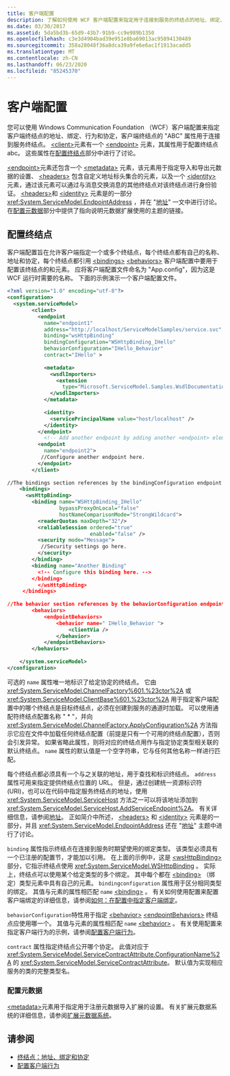 ```yaml
---
title: 客户端配置
description: 了解如何使用 WCF 客户端配置来指定用于连接到服务的终结点的地址、绑定、行为和协定。
ms.date: 03/30/2017
ms.assetid: 5da5bd3b-65d9-43b7-91b9-cc9e989b1350
ms.openlocfilehash: c3e3d4904bad39e951e8ba69013ac95894130489
ms.sourcegitcommit: 358a28048f36a8dca39a9fe6e6ac1f1913acadd5
ms.translationtype: MT
ms.contentlocale: zh-CN
ms.lasthandoff: 06/23/2020
ms.locfileid: "85245370"
---
```

# <a name="client-configuration"></a>客户端配置
您可以使用 Windows Communication Foundation （WCF）客户端配置来指定客户端终结点的地址、绑定、行为和协定，客户端终结点的 "ABC" 属性用于连接到服务终结点。 [\<client>](../../configure-apps/file-schema/wcf/client.md)元素有一个 [\<endpoint>](../../configure-apps/file-schema/wcf/endpoint-of-client.md) 元素，其属性用于配置终结点 abc。 这些属性在[配置终结点](#configuring-endpoints)部分中进行了讨论。  
  
 [\<endpoint>](../../configure-apps/file-schema/wcf/endpoint-of-client.md)元素还包含一个 [\<metadata>](../../configure-apps/file-schema/wcf/metadata.md) 元素，该元素用于指定导入和导出元数据的设置、 [\<headers>](../../configure-apps/file-schema/wcf/headers.md) 包含自定义地址标头集合的元素，以及一个 [\<identity>](../../configure-apps/file-schema/wcf/identity.md) 元素，通过该元素可以通过与消息交换消息的其他终结点对该终结点进行身份验证。 [\<headers>](../../configure-apps/file-schema/wcf/headers.md)和 [\<identity>](../../configure-apps/file-schema/wcf/identity.md) 元素是的一部分 <xref:System.ServiceModel.EndpointAddress> ，并在 "[地址](endpoint-addresses.md)" 一文中进行讨论。 在[配置元数据](#configuring-metadata)部分中提供了指向说明元数据扩展使用的主题的链接。  
  
## <a name="configuring-endpoints"></a>配置终结点  
 客户端配置旨在允许客户端指定一个或多个终结点，每个终结点都有自己的名称、地址和协定，每个终结点都引用 [\<bindings>](../../configure-apps/file-schema/wcf/bindings.md) [\<behaviors>](../../configure-apps/file-schema/wcf/behaviors.md) 客户端配置中要用于配置该终结点的和元素。 应将客户端配置文件命名为 "App.config"，因为这是 WCF 运行时需要的名称。 下面的示例演示一个客户端配置文件。  
  
```xml  
<?xml version="1.0" encoding="utf-8"?>  
<configuration>  
  <system.serviceModel>  
        <client>  
          <endpoint  
            name="endpoint1"  
            address="http://localhost/ServiceModelSamples/service.svc"  
            binding="wsHttpBinding"  
            bindingConfiguration="WSHttpBinding_IHello"  
            behaviorConfiguration="IHello_Behavior"  
            contract="IHello" >  
  
            <metadata>  
              <wsdlImporters>  
                <extension  
                  type="Microsoft.ServiceModel.Samples.WsdlDocumentationImporter, WsdlDocumentation"/>  
              </wsdlImporters>  
            </metadata>  
  
            <identity>  
              <servicePrincipalName value="host/localhost" />  
            </identity>  
          </endpoint>  
            <!-- Add another endpoint by adding another <endpoint> element. -->
          <endpoint  
            name="endpoint2">  
           //Configure another endpoint here.  
          </endpoint>  
        </client>  
  
//The bindings section references by the bindingConfiguration endpoint attribute.  
    <bindings>  
      <wsHttpBinding>  
        <binding name="WSHttpBinding_IHello"
                 bypassProxyOnLocal="false"
                 hostNameComparisonMode="StrongWildcard">  
          <readerQuotas maxDepth="32"/>  
          <reliableSession ordered="true"
                           enabled="false" />  
          <security mode="Message">  
           //Security settings go here.  
          </security>  
        </binding>  
        <binding name="Another Binding"  
          <!-- Configure this binding here. -->  
        </binding>  
          </wsHttpBinding>  
     </bindings>  
  
//The behavior section references by the behaviorConfiguration endpoint attribute.  
        <behaviors>  
            <endpointBehaviors>  
                <behavior name=" IHello_Behavior ">  
                    <clientVia />  
                </behavior>  
            </endpointBehaviors>  
        </behaviors>  
  
    </system.serviceModel>  
</configuration>  
```  
  
 可选的 `name` 属性唯一地标识了给定协定的终结点。 它由 <xref:System.ServiceModel.ChannelFactory%601.%23ctor%2A> 或 <xref:System.ServiceModel.ClientBase%601.%23ctor%2A> 用于指定客户端配置中的哪个终结点是目标终结点，必须在创建到服务的通道时加载。 可以使用通配符终结点配置名称 " \* "，并向 <xref:System.ServiceModel.ChannelFactory.ApplyConfiguration%2A> 方法指示它应在文件中加载任何终结点配置（前提是只有一个可用的终结点配置），否则会引发异常。 如果省略此属性，则将对应的终结点用作与指定协定类型相关联的默认终结点。 `name` 属性的默认值是一个空字符串，它与任何其他名称一样进行匹配。  
  
 每个终结点都必须具有一个与之关联的地址，用于查找和标识终结点。 `address` 属性可用来指定提供终结点位置的 URL。 但是，通过创建统一资源标识符 (URI)，也可以在代码中指定服务终结点的地址，使用 <xref:System.ServiceModel.ServiceHost> 方法之一可以将该地址添加到 <xref:System.ServiceModel.ServiceHost.AddServiceEndpoint%2A>。 有关详细信息，请参阅[地址](endpoint-addresses.md)。 正如简介中所述， [\<headers>](../../configure-apps/file-schema/wcf/headers.md) 和 [\<identity>](../../configure-apps/file-schema/wcf/identity.md) 元素是的一部分，并且 <xref:System.ServiceModel.EndpointAddress> 还在 "[地址](endpoint-addresses.md)" 主题中进行了讨论。  
  
 `binding` 属性指示终结点在连接到服务时期望使用的绑定类型。 该类型必须具有一个已注册的配置节，才能加以引用。 在上面的示例中，这是 [\<wsHttpBinding>](../../configure-apps/file-schema/wcf/wshttpbinding.md) 部分，它指示终结点使用 <xref:System.ServiceModel.WSHttpBinding> 。 实际上，终结点可以使用某个给定类型的多个绑定。 其中每个都在 [\<binding>](../../configure-apps/file-schema/wcf/bindings.md) （绑定）类型元素中具有自己的元素。 `bindingconfiguration` 属性用于区分相同类型的绑定。 其值与元素的属性相匹配 `name` [\<binding>](../../configure-apps/file-schema/wcf/bindings.md) 。 有关如何使用配置来配置客户端绑定的详细信息，请参阅[如何：在配置中指定客户端绑定](../how-to-specify-a-client-binding-in-configuration.md)。  
  
 `behaviorConfiguration`特性用于指定 [\<behavior>](../../configure-apps/file-schema/wcf/behavior-of-endpointbehaviors.md) [\<endpointBehaviors>](../../configure-apps/file-schema/wcf/endpointbehaviors.md) 终结点应使用哪一个。 其值与元素的属性相匹配 `name` [\<behavior>](../../configure-apps/file-schema/wcf/behavior-of-endpointbehaviors.md) 。 有关使用配置来指定客户端行为的示例，请参阅[配置客户端行为](../configuring-client-behaviors.md)。  
  
 `contract` 属性指定终结点公开哪个协定。 此值对应于 <xref:System.ServiceModel.ServiceContractAttribute.ConfigurationName%2A> 的 <xref:System.ServiceModel.ServiceContractAttribute>。 默认值为实现相应服务的类的完整类型名。  
  
### <a name="configuring-metadata"></a>配置元数据  
 [\<metadata>](../../configure-apps/file-schema/wcf/metadata.md)元素用于指定用于注册元数据导入扩展的设置。 有关扩展元数据系统的详细信息，请参阅[扩展元数据系统](../extending/extending-the-metadata-system.md)。  
  
## <a name="see-also"></a>请参阅

- [终结点：地址、绑定和协定](endpoints-addresses-bindings-and-contracts.md)
- [配置客户端行为](../configuring-client-behaviors.md)
